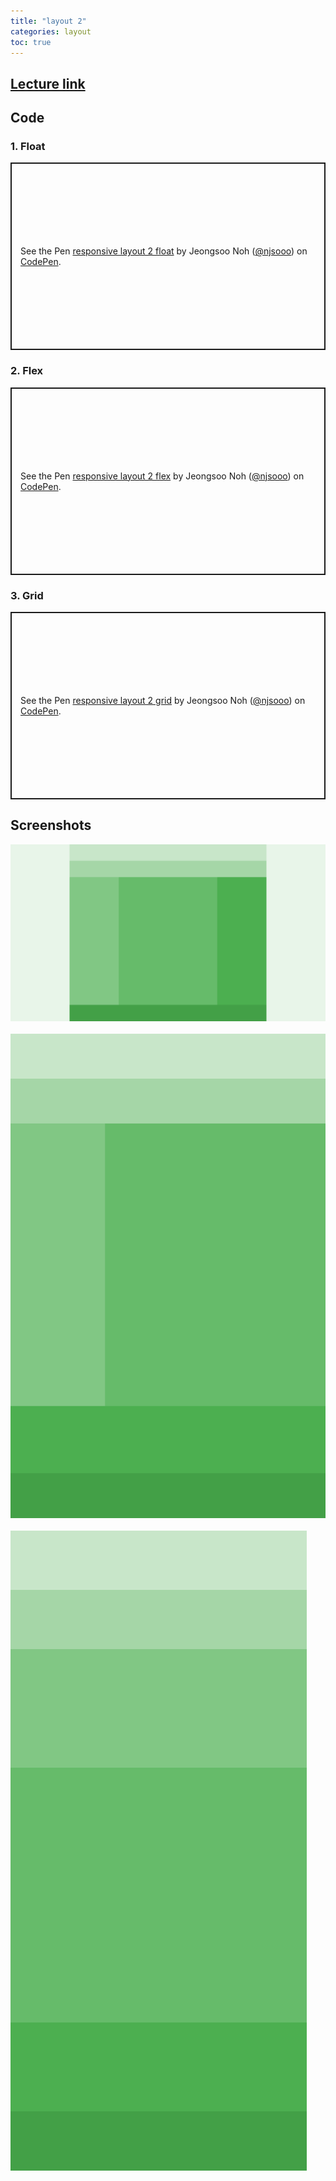 ```yaml
---
title: "layout 2"
categories: layout
toc: true
---
```


## [Lecture link](https://wtss.tistory.com/489)

## Code

### 1. Float
<p class="codepen" data-height="300" data-default-tab="html,result" data-slug-hash="wvEqepd" data-user="njsooo" style="height: 300px; box-sizing: border-box; display: flex; align-items: center; justify-content: center; border: 2px solid; margin: 1em 0; padding: 1em;">
  <span>See the Pen <a href="https://codepen.io/njsooo/pen/wvEqepd">
  responsive layout 2 float</a> by Jeongsoo Noh (<a href="https://codepen.io/njsooo">@njsooo</a>)
  on <a href="https://codepen.io">CodePen</a>.</span>
</p>
<script async src="https://cpwebassets.codepen.io/assets/embed/ei.js"></script>

### 2. Flex
<p class="codepen" data-height="300" data-default-tab="html,result" data-slug-hash="KKxvqxR" data-user="njsooo" style="height: 300px; box-sizing: border-box; display: flex; align-items: center; justify-content: center; border: 2px solid; margin: 1em 0; padding: 1em;">
  <span>See the Pen <a href="https://codepen.io/njsooo/pen/KKxvqxR">
  responsive layout 2 flex</a> by Jeongsoo Noh (<a href="https://codepen.io/njsooo">@njsooo</a>)
  on <a href="https://codepen.io">CodePen</a>.</span>
</p>
<script async src="https://cpwebassets.codepen.io/assets/embed/ei.js"></script>


### 3. Grid
<p class="codepen" data-height="300" data-default-tab="html,result" data-slug-hash="LYJjjNN" data-user="njsooo" style="height: 300px; box-sizing: border-box; display: flex; align-items: center; justify-content: center; border: 2px solid; margin: 1em 0; padding: 1em;">
  <span>See the Pen <a href="https://codepen.io/njsooo/pen/LYJjjNN">
  responsive layout 2 grid</a> by Jeongsoo Noh (<a href="https://codepen.io/njsooo">@njsooo</a>)
  on <a href="https://codepen.io">CodePen</a>.</span>
</p>
<script async src="https://cpwebassets.codepen.io/assets/embed/ei.js"></script>


## Screenshots
![layout 2 dekstop](/images/layout/layout_2_desktop.png "layout 2 dekstop")  
<br />
![layout 2 tablet](/images/layout/layout_2_tablet.png "layout 2 tablet")  
<br />
![layout 2 mobile](/images/layout/layout_2_mobile.png "layout 2 mobile")